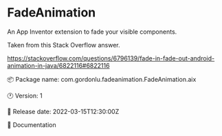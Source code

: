 # FadeAnimation
An App Inventor extension to fade your visible components.

Taken from this Stack Overflow answer.

https://stackoverflow.com/questions/6796139/fade-in-fade-out-android-animation-in-java/6822116#6822116

:package: Package name: com.gordonlu.fadeanimation.FadeAnimation.aix

:clock1: Version: 1

:date: Release date: 2022-03-15T12:30:00Z

:open_book: Documentation

